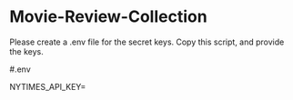 # Movie-Review-Collection

Please create a .env file for the secret keys.
Copy this script, and provide the keys.

#.env

NYTIMES_API_KEY=
